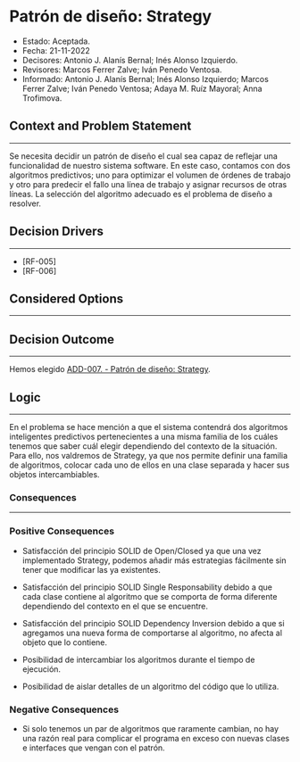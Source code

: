 # Patrón de diseño: Strategy

- Estado: Aceptada.
- Fecha: 21-11-2022
- Decisores: Antonio J. Alanís Bernal; Inés Alonso Izquierdo.
- Revisores: Marcos Ferrer Zalve; Iván Penedo Ventosa.
- Informado: Antonio J. Alanís Bernal; Inés Alonso Izquierdo; Marcos Ferrer Zalve; Iván Penedo Ventosa; Adaya M. Ruíz Mayoral; Anna Trofimova.

## Context and Problem Statement

---
Se necesita decidir un patrón de diseño el cual sea capaz de reflejar una funcionalidad de nuestro sistema software. En este caso, contamos con dos algoritmos predictivos; uno para optimizar el volumen de órdenes de trabajo y otro para predecir el fallo una línea de trabajo y asignar recursos de otras líneas. La selección del algoritmo adecuado es el problema de diseño a resolver.

## Decision Drivers

---
- [RF-005]
- [RF-006]

## Considered Options

---

## Decision Outcome

---
Hemos elegido [ADD-007. - Patrón de diseño: Strategy](./ADD-007.md).

## Logic

---
En el problema se hace mención a que el sistema contendrá dos algoritmos inteligentes predictivos pertenecientes a una misma familia de los cuáles tenemos que saber cuál elegir dependiendo del contexto de la situación. Para ello, nos valdremos de Strategy, ya que nos permite definir una familia de algoritmos, colocar cada uno de ellos en una clase separada y hacer sus objetos intercambiables.

### Consequences

---

### Positive Consequences

- Satisfacción del principio SOLID de Open/Closed ya que una vez implementado Strategy, podemos añadir más estrategias fácilmente sin tener que modificar las ya existentes.

- Satisfacción del principio SOLID Single Responsability debido a que cada clase contiene al algoritmo que se comporta de forma diferente dependiendo del contexto en el que se encuentre.

- Satisfacción del principio SOLID Dependency Inversion debido a que si agregamos una nueva forma de comportarse al algoritmo, no afecta al objeto que lo contiene.

- Posibilidad de intercambiar los algoritmos durante el tiempo de ejecución.

- Posibilidad de aislar detalles de un algoritmo del código que lo utiliza.

### Negative Consequences

- Si solo tenemos un par de algoritmos que raramente cambian, no hay una razón real para complicar el programa en exceso con nuevas clases e interfaces que vengan con el patrón.